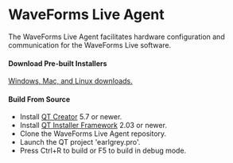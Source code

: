# WaveForms Live Agent
The WaveForms Live Agent facilitates hardware configuration and communication for the WaveForms Live software.

#### Download Pre-built Installers
[Windows, Mac, and Linux downloads.](https://reference.digilentinc.com/reference/software/waveforms-live/waveforms-live-agent)

#### Build From Source
  - Install [QT Creator](https://www.qt.io/download/) 5.7 or newer.
  - Install [QT Installer Framework](http://download.qt.io/official_releases/qt-installer-framework/) 2.03 or newer.
  - Clone the WaveForms Live Agent repository.
  - Launch the QT project 'earlgrey.pro'.
  - Press Ctrl+R to build or F5 to build in debug mode.